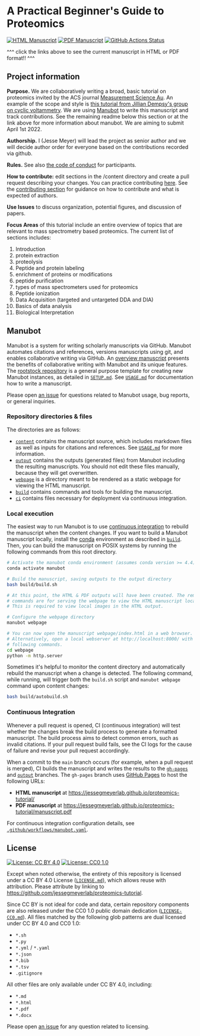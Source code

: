 # A Practical Beginner's Guide to Proteomics

<!-- usage note: edit the H1 title above to personalize the manuscript -->

[![HTML Manuscript](https://img.shields.io/badge/manuscript-HTML-blue.svg)](https://jessegmeyerlab.github.io/proteomics-tutorial/)
[![PDF Manuscript](https://img.shields.io/badge/manuscript-PDF-blue.svg)](https://jessegmeyerlab.github.io/proteomics-tutorial/manuscript.pdf)
[![GitHub Actions Status](https://github.com/jessegmeyerlab/proteomics-tutorial/workflows/Manubot/badge.svg)](https://github.com/jessegmeyerlab/proteomics-tutorial/actions)

^^^ click the links above to see the current manuscript in HTML or PDF format!! ^^^

## Project information

**Purpose.** We are collaboratively writing a broad, basic tutorial on proteomics invited by the ACS journal [Measurement Science Au](https://pubs.acs.org/journal/amachv). An example of the scope and style is [this tutorial from Jillian Dempsy's group on cyclic voltammetry](https://pubs.acs.org/doi/full/10.1021/acs.jchemed.7b00361). We are using [Manubot](https://github.com/manubot/manubot) to write this manuscript and track contributions. See the remaining readme below this section or at the link above for more information about manubot. We are aiming to submit April 1st 2022. 

**Authorship.** I (Jesse Meyer) will lead the project as senior author and we will decide author order for everyone based on the contributions recorded via github. 

**Rules.** 
See also [the code of conduct](https://github.com/jessegmeyerlab/proteomics-tutorial/blob/main/CODE_OF_CONDUCT.md) for participants. 

**How to contribute:** edit sections in the /content directory and create a pull request describing your changes. You can practice contributing [here](https://github.com/manubot/try-manubot). 
See the [contributing section](https://github.com/jessegmeyerlab/proteomics-tutorial/blob/main/contributing.md) for guidance on how to contribute and what is expected of authors. 

**Use Issues** to discuss organization, potential figures, and discussion of papers.

**Focus Areas** of this tutorial include an entire overview of topics that are relevant to mass spectrometry based proteomics. The current list of sections includes:

1. Introduction
2. protein extraction
3. proteolysis
4. Peptide and protein labeling
5. enrichment of proteins or modifications 
6. peptide purification
7. types of mass spectrometers used for proteomics
8. Peptide ionization
9. Data Acquisition (targeted and untargeted DDA and DIA)
10. Basics of data analysis
11. Biological Interpretation


## Manubot

<!-- usage note: do not edit this section -->

Manubot is a system for writing scholarly manuscripts via GitHub.
Manubot automates citations and references, versions manuscripts using git, and enables collaborative writing via GitHub.
An [overview manuscript](https://greenelab.github.io/meta-review/ "Open collaborative writing with Manubot") presents the benefits of collaborative writing with Manubot and its unique features.
The [rootstock repository](https://git.io/fhQH1) is a general purpose template for creating new Manubot instances, as detailed in [`SETUP.md`](SETUP.md).
See [`USAGE.md`](USAGE.md) for documentation how to write a manuscript.

Please open [an issue](https://git.io/fhQHM) for questions related to Manubot usage, bug reports, or general inquiries.

### Repository directories & files

The directories are as follows:

+ [`content`](content) contains the manuscript source, which includes markdown files as well as inputs for citations and references.
  See [`USAGE.md`](USAGE.md) for more information.
+ [`output`](output) contains the outputs (generated files) from Manubot including the resulting manuscripts.
  You should not edit these files manually, because they will get overwritten.
+ [`webpage`](webpage) is a directory meant to be rendered as a static webpage for viewing the HTML manuscript.
+ [`build`](build) contains commands and tools for building the manuscript.
+ [`ci`](ci) contains files necessary for deployment via continuous integration.

### Local execution

The easiest way to run Manubot is to use [continuous integration](#continuous-integration) to rebuild the manuscript when the content changes.
If you want to build a Manubot manuscript locally, install the [conda](https://conda.io) environment as described in [`build`](build).
Then, you can build the manuscript on POSIX systems by running the following commands from this root directory.

```sh
# Activate the manubot conda environment (assumes conda version >= 4.4)
conda activate manubot

# Build the manuscript, saving outputs to the output directory
bash build/build.sh

# At this point, the HTML & PDF outputs will have been created. The remaining
# commands are for serving the webpage to view the HTML manuscript locally.
# This is required to view local images in the HTML output.

# Configure the webpage directory
manubot webpage

# You can now open the manuscript webpage/index.html in a web browser.
# Alternatively, open a local webserver at http://localhost:8000/ with the
# following commands.
cd webpage
python -m http.server
```

Sometimes it's helpful to monitor the content directory and automatically rebuild the manuscript when a change is detected.
The following command, while running, will trigger both the `build.sh` script and `manubot webpage` command upon content changes:

```sh
bash build/autobuild.sh
```

### Continuous Integration

Whenever a pull request is opened, CI (continuous integration) will test whether the changes break the build process to generate a formatted manuscript.
The build process aims to detect common errors, such as invalid citations.
If your pull request build fails, see the CI logs for the cause of failure and revise your pull request accordingly.

When a commit to the `main` branch occurs (for example, when a pull request is merged), CI builds the manuscript and writes the results to the [`gh-pages`](https://github.com/jessegmeyerlab/proteomics-tutorial/tree/gh-pages) and [`output`](https://github.com/jessegmeyerlab/proteomics-tutorial/tree/output) branches.
The `gh-pages` branch uses [GitHub Pages](https://pages.github.com/) to host the following URLs:

+ **HTML manuscript** at https://jessegmeyerlab.github.io/proteomics-tutorial/
+ **PDF manuscript** at https://jessegmeyerlab.github.io/proteomics-tutorial/manuscript.pdf

For continuous integration configuration details, see [`.github/workflows/manubot.yaml`](.github/workflows/manubot.yaml).

## License

<!--
usage note: edit this section to change the license of your manuscript or source code changes to this repository.
We encourage users to openly license their manuscripts, which is the default as specified below.
-->

[![License: CC BY 4.0](https://img.shields.io/badge/License%20All-CC%20BY%204.0-lightgrey.svg)](http://creativecommons.org/licenses/by/4.0/)
[![License: CC0 1.0](https://img.shields.io/badge/License%20Parts-CC0%201.0-lightgrey.svg)](https://creativecommons.org/publicdomain/zero/1.0/)

Except when noted otherwise, the entirety of this repository is licensed under a CC BY 4.0 License ([`LICENSE.md`](LICENSE.md)), which allows reuse with attribution.
Please attribute by linking to https://github.com/jessegmeyerlab/proteomics-tutorial.

Since CC BY is not ideal for code and data, certain repository components are also released under the CC0 1.0 public domain dedication ([`LICENSE-CC0.md`](LICENSE-CC0.md)).
All files matched by the following glob patterns are dual licensed under CC BY 4.0 and CC0 1.0:

+ `*.sh`
+ `*.py`
+ `*.yml` / `*.yaml`
+ `*.json`
+ `*.bib`
+ `*.tsv`
+ `.gitignore`

All other files are only available under CC BY 4.0, including:

+ `*.md`
+ `*.html`
+ `*.pdf`
+ `*.docx`

Please open [an issue](https://github.com/jessegmeyerlab/proteomics-tutorial/issues) for any question related to licensing.
